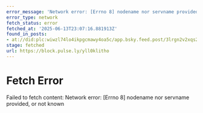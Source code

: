 ```yaml
---
error_message: 'Network error: [Errno 8] nodename nor servname provided, or not known'
error_type: network
fetch_status: error
fetched_at: '2025-06-13T23:07:16.881913Z'
found_in_posts:
- at://did:plc:wiwzl74lo4ikpgcmawy4oa5c/app.bsky.feed.post/3lrgn2v2xqs2g
stage: fetched
url: https://block.pulse.ly/yll0klitho
---
```


# Fetch Error

Failed to fetch content: Network error: [Errno 8] nodename nor servname provided, or not known